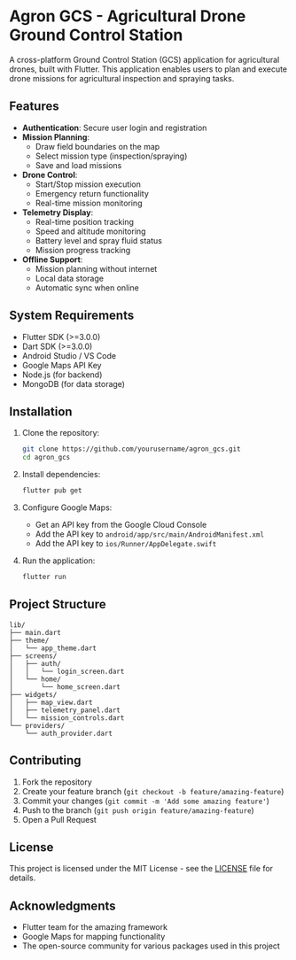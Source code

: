 # Agron GCS - Agricultural Drone Ground Control Station

A cross-platform Ground Control Station (GCS) application for agricultural drones, built with Flutter. This application enables users to plan and execute drone missions for agricultural inspection and spraying tasks.

## Features

- **Authentication**: Secure user login and registration
- **Mission Planning**: 
  - Draw field boundaries on the map
  - Select mission type (inspection/spraying)
  - Save and load missions
- **Drone Control**:
  - Start/Stop mission execution
  - Emergency return functionality
  - Real-time mission monitoring
- **Telemetry Display**:
  - Real-time position tracking
  - Speed and altitude monitoring
  - Battery level and spray fluid status
  - Mission progress tracking
- **Offline Support**:
  - Mission planning without internet
  - Local data storage
  - Automatic sync when online

## System Requirements

- Flutter SDK (>=3.0.0)
- Dart SDK (>=3.0.0)
- Android Studio / VS Code
- Google Maps API Key
- Node.js (for backend)
- MongoDB (for data storage)

## Installation

1. Clone the repository:
   ```bash
   git clone https://github.com/yourusername/agron_gcs.git
   cd agron_gcs
   ```

2. Install dependencies:
   ```bash
   flutter pub get
   ```

3. Configure Google Maps:
   - Get an API key from the Google Cloud Console
   - Add the API key to `android/app/src/main/AndroidManifest.xml`
   - Add the API key to `ios/Runner/AppDelegate.swift`

4. Run the application:
   ```bash
   flutter run
   ```

## Project Structure

```
lib/
├── main.dart
├── theme/
│   └── app_theme.dart
├── screens/
│   ├── auth/
│   │   └── login_screen.dart
│   └── home/
│       └── home_screen.dart
├── widgets/
│   ├── map_view.dart
│   ├── telemetry_panel.dart
│   └── mission_controls.dart
└── providers/
    └── auth_provider.dart
```

## Contributing

1. Fork the repository
2. Create your feature branch (`git checkout -b feature/amazing-feature`)
3. Commit your changes (`git commit -m 'Add some amazing feature'`)
4. Push to the branch (`git push origin feature/amazing-feature`)
5. Open a Pull Request

## License

This project is licensed under the MIT License - see the [LICENSE](LICENSE) file for details.

## Acknowledgments

- Flutter team for the amazing framework
- Google Maps for mapping functionality
- The open-source community for various packages used in this project 